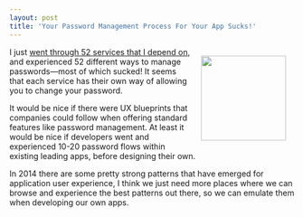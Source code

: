 ```yaml
---
layout: post
title: 'Your Password Management Process For Your App Sucks!'
---
```

<p><img style="padding: 15px;" src="https://s3.amazonaws.com/kinlane-productions/bw-icons/bw-padlock.png" alt="" width="150" align="right" /></p>
<p>I just <a href="http://kinlane.reclaimyourdomain.org/2014/04/14/details-about-the-52-online-services-i-depend-on/">went through 52 services that I depend on</a>, and experienced 52 different ways to manage passwords&mdash;most of which sucked! It seems that each service has their own way of allowing you to change your password.</p>
<p>It would be nice if there were UX blueprints that companies could follow when offering standard features like password management. At least it would be nice if developers went and experienced 10-20 password flows within existing leading apps, before designing their own.</p>
<p>In 2014 there are some pretty strong patterns that have emerged for application user experience, I think we just need more places where we can browse and experience the best patterns out there, so we can emulate them when developing our own apps.</p>